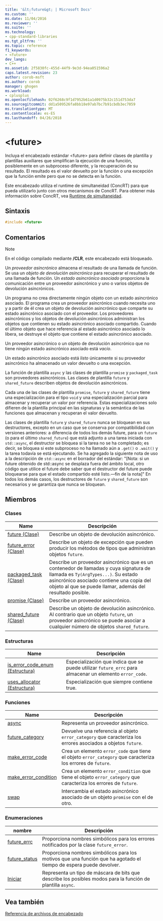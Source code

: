 ```yaml
---
title: '&lt;future&gt; | Microsoft Docs'
ms.custom: ''
ms.date: 11/04/2016
ms.reviewer: ''
ms.suite: ''
ms.technology:
- cpp-standard-libraries
ms.tgt_pltfrm: ''
ms.topic: reference
f1_keywords:
- <future>
dev_langs:
- C++
ms.assetid: 2f5830fc-455d-44f9-9e3d-94ea051596a2
caps.latest.revision: 23
author: corob-msft
ms.author: corob
manager: ghogen
ms.workload:
- cplusplus
ms.openlocfilehash: 02f6268c9f1d7952b61a1d0975b32c151d753da7
ms.sourcegitcommit: dd1a509526fa8bb18e97ab7bc7b91cbdb3ec7059
ms.translationtype: MT
ms.contentlocale: es-ES
ms.lasthandoff: 04/26/2018
---
```

# <a name="ltfuturegt"></a>&lt;future&gt;

Incluya el encabezado estándar \<future> para definir clases de plantilla y plantillas auxiliares que simplifican la ejecución de una función, posiblemente en un subproceso diferente, y la recuperación de su resultado. El resultado es el valor devuelto por la función o una excepción que la función emite pero que no se detecta en la función.

Este encabezado utiliza el runtime de simultaneidad (ConcRT) para que pueda utilizarlo junto con otros mecanismos de ConcRT. Para obtener más información sobre ConcRT, vea [Runtime de simultaneidad](../parallel/concrt/concurrency-runtime.md).

## <a name="syntax"></a>Sintaxis

```cpp
#include <future>
```

## <a name="remarks"></a>Comentarios

> [!NOTE]
> En el código compilado mediante **/CLR**, este encabezado está bloqueado.

Un *proveedor asincrónico* almacena el resultado de una llamada de función. Se usa un *objeto de devolución asincrónico* para recuperar el resultado de una llamada de función. Un *estado asincrónico asociado* proporciona la comunicación entre un proveedor asincrónico y uno o varios objetos de devolución asincrónicos.

Un programa no crea directamente ningún objeto con un estado asincrónico asociado. El programa crea un proveedor asincrónico cuando necesita uno y a partir de él crea un objeto de devolución asincrónico que comparte su estado asincrónico asociado con el proveedor. Los proveedores asincrónicos y los objetos de devolución asincrónicos administran los objetos que contienen su estado asincrónico asociado compartido. Cuando el último objeto que hace referencia al estado asincrónico asociado lo libera, se destruye el objeto que contiene el estado asincrónico asociado.

Un proveedor asincrónico o un objeto de devolución asincrónico que no tiene ningún estado asincrónico asociado está *vacío*.

Un estado asincrónico asociado está *listo* únicamente si su proveedor asincrónico ha almacenado un valor devuelto o una excepción.

La función de plantilla `async` y las clases de plantilla `promise` y `packaged_task` son proveedores asincrónicos. Las clases de plantilla `future` y `shared_future` describen objetos de devolución asincrónicos.

Cada una de las clases de plantilla `promise`, `future` y `shared_future` tiene una especialización para el tipo `void` y una especialización parcial para almacenar y recuperar un valor por referencia. Estas especializaciones solo difieren de la plantilla principal en las signaturas y la semántica de las funciones que almacenan y recuperan el valor devuelto.

Las clases de plantilla `future` y `shared_future` nunca se bloquean en sus destructores, excepto en un caso que se conserva por compatibilidad con versiones anteriores: a diferencia de todos los demás future, para un `future` (o para el último `shared_future`) que está adjunto a una tarea iniciada con `std::async`, el destructor se bloquea si la tarea no se ha completado; es decir, se bloquea si este subproceso no ha llamado aún a `.get()` o `.wait()` y la tarea todavía se está ejecutando. Se ha agregado la siguiente nota de uso a la descripción de `std::async` en el borrador del estándar: "[Nota: si un future obtenido de std::async se desplaza fuera del ámbito local, otro código que utilice el future debe saber que el destructor del future puede bloquearse para que el estado compartido esté listo.—fin de la nota]" En todos los demás casos, los destructores de `future` y `shared_future` son necesarios y se garantiza que nunca se bloquean.

## <a name="members"></a>Miembros

### <a name="classes"></a>Clases

|Name|Descripción|
|----------|-----------------|
|[future (Clase)](../standard-library/future-class.md)|Describe un objeto de devolución asincrónico.|
|[future_error (Clase)](../standard-library/future-error-class.md)|Describe un objeto de excepción que pueden producir los métodos de tipos que administran objetos `future`.|
|[packaged_task (Clase)](../standard-library/packaged-task-class.md)|Describe un proveedor asincrónico que es un contenedor de llamadas y cuya signatura de llamada es `Ty(ArgTypes...)`. Su estado asincrónico asociado contiene una copia del objeto al que se puede llamar, además del resultado posible.|
|[promise (Clase)](../standard-library/promise-class.md)|Describe un proveedor asincrónico.|
|[shared_future (Clase)](../standard-library/shared-future-class.md)|Describe un objeto de devolución asincrónico. Al contrario que un objeto `future`, un proveedor asincrónico se puede asociar a cualquier número de objetos `shared_future`.|

### <a name="structures"></a>Estructuras

|Name|Descripción|
|----------|-----------------|
|[is_error_code_enum (Estructura)](../standard-library/is-error-code-enum-structure.md)|Especialización que indica que se puede utilizar `future_errc` para almacenar un elemento `error_code`.|
|[uses_allocator (Estructura)](../standard-library/uses-allocator-structure.md)|Especialización que siempre contiene true.|

### <a name="functions"></a>Funciones

|Name|Descripción|
|----------|-----------------|
|[async](../standard-library/future-functions.md#async)|Representa un proveedor asincrónico.|
|[future_category](../standard-library/future-functions.md#future_category)|Devuelve una referencia al objeto `error_category` que caracteriza los errores asociados a objetos `future`.|
|[make_error_code](../standard-library/future-functions.md#make_error_code)|Crea un elemento `error_code` que tiene el objeto `error_category` que caracteriza los errores de `future`.|
|[make_error_condition](../standard-library/future-functions.md#make_error_condition)|Crea un elemento `error_condition` que tiene el objeto `error_category` que caracteriza los errores de `future`.|
|[swap](../standard-library/future-functions.md#swap)|Intercambia el estado asincrónico asociado de un objeto `promise` con el de otro.|

### <a name="enumerations"></a>Enumeraciones

|nombre|Descripción|
|----------|-----------------|
|[future_errc](../standard-library/future-enums.md#future_errc)|Proporciona nombres simbólicos para los errores notificados por la clase `future_error`.|
|[future_status](../standard-library/future-enums.md#future_status)|Proporciona nombres simbólicos para los motivos que una función que ha agotado el tiempo de espera puede devolver.|
|[Iniciar](../standard-library/future-enums.md#launch)|Representa un tipo de máscara de bits que describe los posibles modos para la función de plantilla `async`.|

## <a name="see-also"></a>Vea también

[Referencia de archivos de encabezado](../standard-library/cpp-standard-library-header-files.md)<br/>
